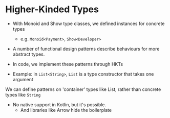 # Higher-Kinded Types

* With Monoid and Show type classes, we defined instances for concrete types
    * e.g. `Monoid<Payment>`, `Show<Developer>`

* A number of functional design patterns describe behaviours for more abstract types. 
* In code, we implement these patterns through HKTs

* Example: in `List<String>`, `List` is a type constructor that takes one argument

We can define patterns on 'container' types like List, rather than concrete types like `String`

* No native support in Kotlin, but it's possible.
  * And libraries like Arrow hide the boilerplate

